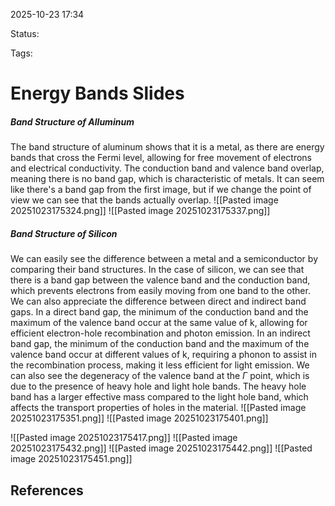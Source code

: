 
2025-10-23 17:34

Status: 

Tags:

# Energy Bands Slides
##### Band Structure of Alluminum
The band structure of aluminum shows that it is a metal, as there are energy bands that cross the Fermi level, allowing for free movement of electrons and electrical conductivity. The conduction band and valence band overlap, meaning there is no band gap, which is characteristic of metals. It can seem like there's a band gap from the first image, but if we change the point of view we can see that the bands actually overlap.
![[Pasted image 20251023175324.png]]
![[Pasted image 20251023175337.png]]
##### Band Structure of Silicon
We can easily see the difference between a metal and a semiconductor by comparing their band structures. In the case of silicon, we can see that there is a band gap between the valence band and the conduction band, which prevents electrons from easily moving from one band to the other. 
We can also appreciate the difference between direct and indirect band gaps. In a direct band gap, the minimum of the conduction band and the maximum of the valence band occur at the same value of k, allowing for efficient electron-hole recombination and photon emission. In an indirect band gap, the minimum of the conduction band and the maximum of the valence band occur at different values of k, requiring a phonon to assist in the recombination process, making it less efficient for light emission.
We can also see the degeneracy of the valence band at the $\Gamma$ point, which is due to the presence of heavy hole and light hole bands. The heavy hole band has a larger effective mass compared to the light hole band, which affects the transport properties of holes in the material.
![[Pasted image 20251023175351.png]]
![[Pasted image 20251023175401.png]]

![[Pasted image 20251023175417.png]]
![[Pasted image 20251023175432.png]]
![[Pasted image 20251023175442.png]]
![[Pasted image 20251023175451.png]]


## References
